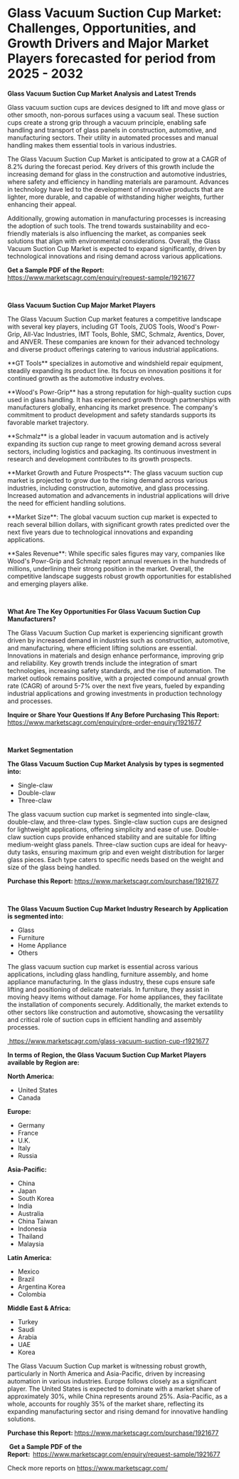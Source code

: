 <p><h1>Glass Vacuum Suction Cup Market: Challenges, Opportunities, and Growth Drivers and Major Market Players forecasted for period from 2025 - 2032</h1></p><p><strong>Glass Vacuum Suction Cup Market Analysis and Latest Trends</strong></p>
<p><p>Glass vacuum suction cups are devices designed to lift and move glass or other smooth, non-porous surfaces using a vacuum seal. These suction cups create a strong grip through a vacuum principle, enabling safe handling and transport of glass panels in construction, automotive, and manufacturing sectors. Their utility in automated processes and manual handling makes them essential tools in various industries.</p><p>The Glass Vacuum Suction Cup Market is anticipated to grow at a CAGR of 8.2% during the forecast period. Key drivers of this growth include the increasing demand for glass in the construction and automotive industries, where safety and efficiency in handling materials are paramount. Advances in technology have led to the development of innovative products that are lighter, more durable, and capable of withstanding higher weights, further enhancing their appeal.</p><p>Additionally, growing automation in manufacturing processes is increasing the adoption of such tools. The trend towards sustainability and eco-friendly materials is also influencing the market, as companies seek solutions that align with environmental considerations. Overall, the Glass Vacuum Suction Cup Market is expected to expand significantly, driven by technological innovations and rising demand across various applications.</p></p>
<p><strong>Get a Sample PDF of the Report:&nbsp;</strong> <a href="https://www.marketscagr.com/enquiry/request-sample/1921677?utm_campaign=2235&utm_medium=2&utm_source=Github&utm_content=ia&utm_term=08022025&utm_id=glass-vacuum-suction-cup">https://www.marketscagr.com/enquiry/request-sample/1921677</a></p>
<p>&nbsp;</p>
<p><strong>Glass Vacuum Suction Cup Major Market Players</strong></p>
<p><p>The Glass Vacuum Suction Cup market features a competitive landscape with several key players, including GT Tools, ZUOS Tools, Wood's Powr-Grip, All-Vac Industries, IMT Tools, Bohle, SMC, Schmalz, Aventics, Dover, and ANVER. These companies are known for their advanced technology and diverse product offerings catering to various industrial applications.</p><p>**GT Tools** specializes in automotive and windshield repair equipment, steadily expanding its product line. Its focus on innovation positions it for continued growth as the automotive industry evolves.</p><p>**Wood's Powr-Grip** has a strong reputation for high-quality suction cups used in glass handling. It has experienced growth through partnerships with manufacturers globally, enhancing its market presence. The company's commitment to product development and safety standards supports its favorable market trajectory.</p><p>**Schmalz** is a global leader in vacuum automation and is actively expanding its suction cup range to meet growing demand across several sectors, including logistics and packaging. Its continuous investment in research and development contributes to its growth prospects.</p><p>**Market Growth and Future Prospects**: The glass vacuum suction cup market is projected to grow due to the rising demand across various industries, including construction, automotive, and glass processing. Increased automation and advancements in industrial applications will drive the need for efficient handling solutions.</p><p>**Market Size**: The global vacuum suction cup market is expected to reach several billion dollars, with significant growth rates predicted over the next five years due to technological innovations and expanding applications.</p><p>**Sales Revenue**: While specific sales figures may vary, companies like Wood's Powr-Grip and Schmalz report annual revenues in the hundreds of millions, underlining their strong position in the market. Overall, the competitive landscape suggests robust growth opportunities for established and emerging players alike.</p></p>
<p>&nbsp;</p>
<p><strong>What Are The Key Opportunities For Glass Vacuum Suction Cup Manufacturers?</strong></p>
<p><p>The Glass Vacuum Suction Cup market is experiencing significant growth driven by increased demand in industries such as construction, automotive, and manufacturing, where efficient lifting solutions are essential. Innovations in materials and design enhance performance, improving grip and reliability. Key growth trends include the integration of smart technologies, increasing safety standards, and the rise of automation. The market outlook remains positive, with a projected compound annual growth rate (CAGR) of around 5-7% over the next five years, fueled by expanding industrial applications and growing investments in production technology and processes.</p></p>
<p><strong>Inquire or Share Your Questions If Any Before Purchasing This Report:</strong> <a href="https://www.marketscagr.com/enquiry/pre-order-enquiry/1921677?utm_campaign=2235&utm_medium=2&utm_source=Github&utm_content=ia&utm_term=08022025&utm_id=glass-vacuum-suction-cup">https://www.marketscagr.com/enquiry/pre-order-enquiry/1921677</a></p>
<p>&nbsp;</p>
<p><strong>Market Segmentation</strong></p>
<p><strong>The Glass Vacuum Suction Cup Market Analysis by types is segmented into:</strong></p>
<p><ul><li>Single-claw</li><li>Double-claw</li><li>Three-claw</li></ul></p>
<p><p>The glass vacuum suction cup market is segmented into single-claw, double-claw, and three-claw types. Single-claw suction cups are designed for lightweight applications, offering simplicity and ease of use. Double-claw suction cups provide enhanced stability and are suitable for lifting medium-weight glass panels. Three-claw suction cups are ideal for heavy-duty tasks, ensuring maximum grip and even weight distribution for larger glass pieces. Each type caters to specific needs based on the weight and size of the glass being handled.</p></p>
<p><strong>Purchase this Report:&nbsp;</strong><a href="https://www.marketscagr.com/purchase/1921677?utm_campaign=2235&utm_medium=2&utm_source=Github&utm_content=ia&utm_term=08022025&utm_id=glass-vacuum-suction-cup">https://www.marketscagr.com/purchase/1921677</a></p>
<p>&nbsp;</p>
<p><strong>The Glass Vacuum Suction Cup Market Industry Research by Application is segmented into:</strong></p>
<p><ul><li>Glass</li><li>Furniture</li><li>Home Appliance</li><li>Others</li></ul></p>
<p><p>The glass vacuum suction cup market is essential across various applications, including glass handling, furniture assembly, and home appliance manufacturing. In the glass industry, these cups ensure safe lifting and positioning of delicate materials. In furniture, they assist in moving heavy items without damage. For home appliances, they facilitate the installation of components securely. Additionally, the market extends to other sectors like construction and automotive, showcasing the versatility and critical role of suction cups in efficient handling and assembly processes.</p></p>
<p><a href="https://www.marketscagr.com/glass-vacuum-suction-cup-r1921677?utm_campaign=2235&utm_medium=2&utm_source=Github&utm_content=ia&utm_term=08022025&utm_id=glass-vacuum-suction-cup">&nbsp;https://www.marketscagr.com/glass-vacuum-suction-cup-r1921677</a></p>
<p><strong>In terms of Region, the Glass Vacuum Suction Cup Market Players available by Region are:</strong></p>
<p>
    <p> <strong> North America: </strong>
        <ul>
            <li>United States</li>
            <li>Canada</li>
        </ul>
        </p> 
    <p> <strong> Europe: </strong>
        <ul>
            <li>Germany</li>
            <li>France</li>
            <li>U.K.</li>
            <li>Italy</li>
            <li>Russia</li>
        </ul>
        </p> 
    <p> <strong> Asia-Pacific: </strong>
        <ul>
            <li>China</li>
            <li>Japan</li>
            <li>South Korea</li>
            <li>India</li>
            <li>Australia</li>
            <li>China Taiwan</li>
            <li>Indonesia</li>
            <li>Thailand</li>
            <li>Malaysia</li>
        </ul>
        </p> 
    <p> <strong> Latin America: </strong>
        <ul>
            <li>Mexico</li>
            <li>Brazil</li>
            <li>Argentina Korea</li>
            <li>Colombia</li>
        </ul>
        </p> 
    <p> <strong> Middle East & Africa: </strong>
        <ul>
            <li>Turkey</li>
            <li>Saudi</li>
            <li>Arabia</li>
            <li>UAE</li>
            <li>Korea</li>
        </ul>
    </p>
    </p>
<p><p>The Glass Vacuum Suction Cup market is witnessing robust growth, particularly in North America and Asia-Pacific, driven by increasing automation in various industries. Europe follows closely as a significant player. The United States is expected to dominate with a market share of approximately 30%, while China represents around 25%. Asia-Pacific, as a whole, accounts for roughly 35% of the market share, reflecting its expanding manufacturing sector and rising demand for innovative handling solutions.</p></p>
<p><strong>Purchase this Report: </strong><a href="https://www.marketscagr.com/purchase/1921677?utm_campaign=2235&utm_medium=2&utm_source=Github&utm_content=ia&utm_term=08022025&utm_id=glass-vacuum-suction-cup">https://www.marketscagr.com/purchase/1921677</a></p>
<p>&nbsp;<strong>Get a Sample PDF of the Report:&nbsp;&nbsp;</strong><a href="https://www.marketscagr.com/enquiry/request-sample/1921677?utm_campaign=2235&utm_medium=2&utm_source=Github&utm_content=ia&utm_term=08022025&utm_id=glass-vacuum-suction-cup">https://www.marketscagr.com/enquiry/request-sample/1921677</a></p>
<p><strong></strong></p>
<p>Check more reports on <a href="https://www.marketscagr.com/?utm_campaign=2235&utm_medium=2&utm_source=Github&utm_content=ia&utm_term=08022025&utm_id=glass-vacuum-suction-cup">https://www.marketscagr.com/</a></p>